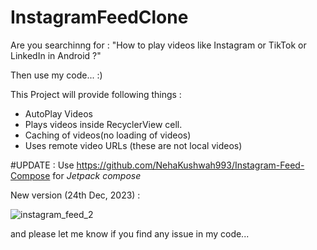 # InstagramFeedClone

Are you searchinng for : 
"How to play videos like Instagram or TikTok or LinkedIn in Android ?"

Then use my code... :)

This Project will provide following things : 

- AutoPlay Videos
- Plays videos inside RecyclerView cell.
- Caching of videos(no loading of videos)
- Uses remote video URLs (these are not local videos)

#UPDATE : Use https://github.com/NehaKushwah993/Instagram-Feed-Compose for *Jetpack compose*

New version (24th Dec, 2023) : 

![instagram_feed_2](https://github.com/NehaKushwah993/InstagramVideoFeedClone/assets/19280756/abf3be81-0af1-43b4-b0f3-5c10d5e5b8de)

and please let me know if you find any issue in my code...

